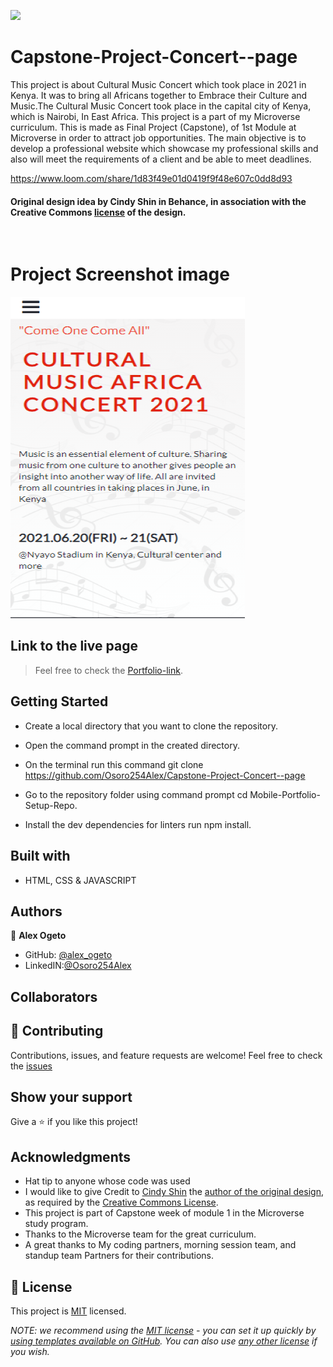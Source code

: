 ![](https://img.shields.io/badge/Microverse-blueviolet)
# Capstone-Project-Concert--page
This project is about Cultural Music Concert which took place in 2021 in Kenya. It was to bring all Africans together to Embrace their Culture and Music.The Cultural Music Concert took place in the capital city of Kenya, which is Nairobi, In East Africa.
This project is a part of my Microverse curriculum. This is made as Final Project (Capstone), of 1st Module at Microverse in order to attract job opportunities. The main objective is to develop a professional website which showcase my professional skills and also will meet the requirements of a client and be able to meet deadlines.

https://www.loom.com/share/1d83f49e01d0419f9f48e607c0dd8d93
#### Original design idea by **Cindy Shin in Behance**, in association with the Creative Commons [license](./MIT.md) of the design.
<br />

# Project Screenshot image
![](./images/Screenshot%20(231).png)

## Link to the live page

> Feel free to check the [Portfolio-link](https://github.com/Osoro254Alex/Capstone-Project-Concert--page).

## Getting Started

- Create a local directory that you want to clone the repository.

- Open the command prompt in the created directory.

- On the terminal run this command git clone https://github.com/Osoro254Alex/Capstone-Project-Concert--page

- Go to the repository folder using command prompt cd Mobile-Portfolio-Setup-Repo.

- Install the dev dependencies for linters run npm install.

## Built with

- HTML, CSS & JAVASCRIPT 

## Authors

👤 **Alex Ogeto**

- GitHub: [@alex_ogeto](https://github.com/Osoro254Alex)
- LinkedIN:[@Osoro254Alex](https://www.linkedin.com/feed/)

## Collaborators

## 🤝 Contributing

Contributions, issues, and feature requests are welcome!
Feel free to check the [issues](https://github.com/Osoro254Alex/Mobile-Portfolio-Setup-Repo/issues)

## Show your support

Give a ⭐️ if you like this project!

## Acknowledgments

- Hat tip to anyone whose code was used
- I would like to give Credit to [Cindy Shin](https://www.behance.net/adagio07) the [author of the original design](https://www.behance.net/gallery/29845175/CC-Global-Summit-2015), as required by the [Creative Commons License](https://creativecommons.org/licenses/).
- This project is part of Capstone week of module 1 in the Microverse study program.
- Thanks to the Microverse team for the great curriculum.
- A great thanks to My coding partners, morning session team, and standup team Partners for their contributions.

## 📝 License

This project is [MIT](./LICENSE) licensed.

_NOTE: we recommend using the [MIT license](https://choosealicense.com/licenses/mit/) - you can set it up quickly by [using templates available on GitHub](https://docs.github.com/en/communities/setting-up-your-project-for-healthy-contributions/adding-a-license-to-a-repository). You can also use [any other license](https://choosealicense.com/licenses/) if you wish._
